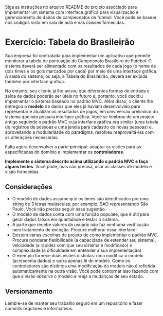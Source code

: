 Siga as instruções no arquivo README do projeto associado para implementar um sistema com interface gráfica para visualização e gerenciamento de dados de campeonatos de futebol. Você pode se basear nos códigos visto em sala de aula e nas classes fornecidas.

# Exercício: Tabela do Brasileirão

Sua empresa foi contratada para implementar um aplicativo que permite monitorar a tabela de pontuação do Campeonato Brasileiro de Futebol. O sistema deverá ser alimentado com os resultados de cada jogo (o nome de dois times e os gols marcados por cada) por meio de uma interface gráfica. A saída do sistema, ou seja, a Tabela do Brasileirão, deverá ser exibida também por interface gráfica.

No entanto, seu cliente já lhe avisou que diferentes formas de entrada e saída de dados poderão ser úteis no futuro e, portanto, você decidiu implementar o sistema baseado no padrão MVC. Além disso, o cliente lhe entregou o **modelo** de dados que eles já haviam desenvolvido para representar e atualizar os resultados de jogos, em umv versão preliminar do sistema que não possuia interface gráfica. Você se lembrou de um projeto antigo seguindo o padrão MVC cuja interface gráfica era similar (uma tabela de registros de pessoas e uma janela para cadastro de novas pessoas) e, aproveitando a modularidade do paradigma, resolveu reaproveitá-las com as alterações necessárias. 

Falta agora desenvolver a parte principal: adaptar as visões para as especificadas do domínio e implementar os **controladores**.

**Implemente o sistema descrito acima utilizando o padrão MVC e faça alguns testes**. Você pode, mas não precisa, usar as classes de modelo e visão fornecidas.

## Considerações

- O modelo de dados assume que os times são identificados por uma string de 3 letras maiúsculas, por exemplo, SAO representando São Paulo. Você não precisa seguir essa sugestão.
- O modelo de dados conta com uma função populate, que é útil para gerar dados falsos em quantidade e testar o sistema.
- A parte que recebe valores do usuário não faz nenhuma verificação nem tratamento de exceção. Procure melhorar essa interface!
- Existem várias escolhas de projeto de como implementar o padrão MVC. Procure ponderar flexibilidade (a capacidade de estender seu sistema), velocidade (a rapidez com que seu sistema é modificado) e complexidade (a dificuldade em entender a sua implementação).
- O exemplo fornece duas visões distintas: uma modifica o modelo (acrescenta dados) e outra apenas lê do modelo. Como os controladores são distintos uma modificação do modelo não é refletida automaticamente na outra visão. Você pode contornar isso fazendo com que a visão *observe* o modelo e reaja a mudanças de seu estado.

## Versionamento

Lembre-se de manter seu trabalho seguro em um repositório e fazer commits regulares e informativos.